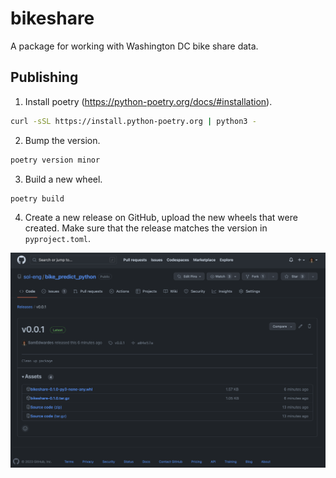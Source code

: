 # bikeshare

A package for working with Washington DC bike share data.

## Publishing

1. Install poetry (https://python-poetry.org/docs/#installation).

```bash
curl -sSL https://install.python-poetry.org | python3 -
```

2. Bump the version.

```bash
poetry version minor
```

3. Build a new wheel.

```bash
poetry build
```

4. Create a new release on GitHub, upload the new wheels that were created. Make sure that the release matches the version in `pyproject.toml`.

![Screenshot of a GitHub release.](./imgs/release-screenshot.png)